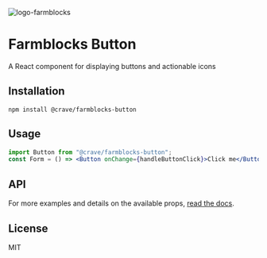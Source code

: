 ![logo-farmblocks](https://user-images.githubusercontent.com/7760/31051341-4d280118-a63c-11e7-9e8f-3b375ca8f9a0.png)

# Farmblocks Button

A React component for displaying buttons and actionable icons

## Installation

```
npm install @crave/farmblocks-button
```

## Usage

```jsx
import Button from "@crave/farmblocks-button";
const Form = () => <Button onChange={handleButtonClick}>Click me</Button>;
```

## API

For more examples and details on the available props, [read the docs](https://cravefood.github.io/farmblocks/?path=/story/form-button--default-story).

## License

MIT
